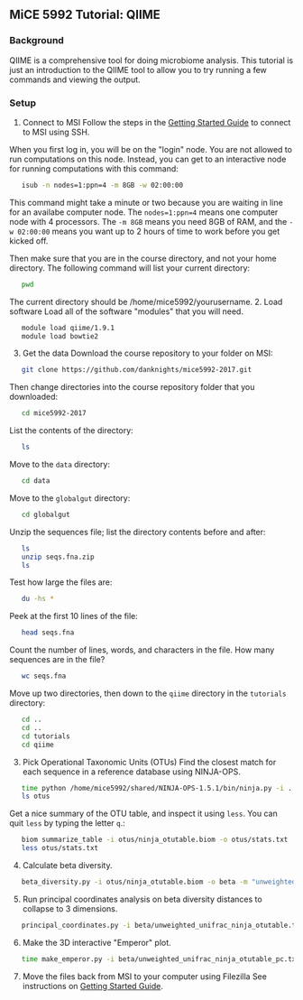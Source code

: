 ## MiCE 5992 Tutorial: QIIME

### Background
QIIME is a comprehensive tool for doing microbiome analysis. This tutorial is just an introduction
to the QIIME tool to allow you to try running a few commands and viewing the output.

### Setup
1. Connect to MSI
 Follow the steps in the [Getting Started Guide](../../README.md) to connect to MSI using SSH.

 When you first log in, you will be on the "login" node. You are not allowed to run computations on this node. Instead, you can get to an interactive node for running computations with this command:
 ```bash
    isub -n nodes=1:ppn=4 -m 8GB -w 02:00:00
 ```
 This command might take a minute or two because you are waiting in line for an availabe computer node. The `nodes=1:ppn=4` means one computer node with 4 processors. The `-m 8GB` means you need 8GB of RAM, and the `-w 02:00:00` means you want up to 2 hours of time to work before you get kicked off.

 Then make sure that you are in the course directory, and not your home directory. The following command will list your current directory:
 ```bash
    pwd
 ```
 The current directory should be /home/mice5992/yourusername.
2. Load software
 Load all of the software "modules" that you will need.
 ```bash
    module load qiime/1.9.1
    module load bowtie2
 ```
 
3. Get the data
 Download the course repository to your folder on MSI:
 ```bash
    git clone https://github.com/danknights/mice5992-2017.git
 ```

 Then change directories into the course repository folder that you downloaded:
 ```bash
    cd mice5992-2017
 ```
 List the contents of the directory:
 ```bash
    ls
 ```

 Move to the `data` directory:
 ```bash
    cd data
 ```

 Move to the `globalgut` directory:
 ```bash
    cd globalgut
 ```

 Unzip the sequences file; list the directory contents before and after:
 ```bash
    ls
    unzip seqs.fna.zip
    ls
 ```

 Test how large the files are:
 ```bash
    du -hs *
 ```

 Peek at the first 10 lines of the file:
 ```bash
    head seqs.fna
 ```

 Count the number of lines, words, and characters in the file. How many sequences are in the file?
 ```bash
    wc seqs.fna
 ```

 Move up two directories, then down to the `qiime` directory in the `tutorials` directory:
 ```bash
    cd ..
    cd ..
    cd tutorials
    cd qiime
 ```
 
3. Pick Operational Taxonomic Units (OTUs)
 Find the closest match for each sequence in a reference database using NINJA-OPS.

 ```bash
    time python /home/mice5992/shared/NINJA-OPS-1.5.1/bin/ninja.py -i ../../data/globalgut/seqs.fna -o otus -p 4
    ls otus
 ```
 
 Get a nice summary of the OTU table, and inspect it using `less`. You can quit `less` by typing the letter `q`.:
 ```bash
    biom summarize_table -i otus/ninja_otutable.biom -o otus/stats.txt
    less otus/stats.txt
 ```
 
4. Calculate beta diversity.

 ```bash
    beta_diversity.py -i otus/ninja_otutable.biom -o beta -m "unweighted_unifrac,weighted_unifrac,bray_curtis" -t /home/mice5992/shared/97_otus.tree
 ```

5. Run principal coordinates analysis on beta diversity distances to collapse to 3 dimensions.

 ```bash
    principal_coordinates.py -i beta/unweighted_unifrac_ninja_otutable.txt -o beta/unweighted_unifrac_ninja_otutable_pc.txt
 ```

6. Make the 3D interactive "Emperor" plot.

 ```bash
    time make_emperor.py -i beta/unweighted_unifrac_ninja_otutable_pc.txt -m map.txt -o 3dplots
 ```

7. Move the files back from MSI to your computer using Filezilla
 See instructions on [Getting Started Guide](../../README.md).


